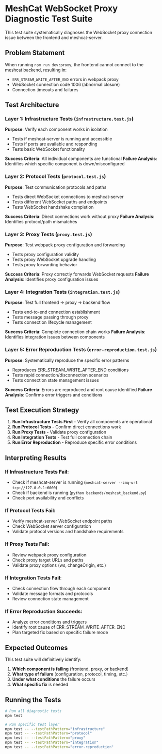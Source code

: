 # MeshCat WebSocket Proxy Diagnostic Test Suite

This test suite systematically diagnoses the WebSocket proxy connection issue between the frontend and meshcat-server.

## Problem Statement
When running `npm run dev:proxy`, the frontend cannot connect to the meshcat backend, resulting in:
- `ERR_STREAM_WRITE_AFTER_END` errors in webpack proxy
- WebSocket connection code 1006 (abnormal closure)
- Connection timeouts and failures

## Test Architecture

### Layer 1: Infrastructure Tests (`infrastructure.test.js`)
**Purpose**: Verify each component works in isolation
- Tests if meshcat-server is running and accessible
- Tests if ports are available and responding
- Tests basic WebSocket functionality

**Success Criteria**: All individual components are functional
**Failure Analysis**: Identifies which specific component is down/misconfigured

### Layer 2: Protocol Tests (`protocol.test.js`) 
**Purpose**: Test communication protocols and paths
- Tests direct WebSocket connections to meshcat-server
- Tests different WebSocket paths and endpoints
- Tests WebSocket handshake completion

**Success Criteria**: Direct connections work without proxy
**Failure Analysis**: Identifies protocol/path mismatches

### Layer 3: Proxy Tests (`proxy.test.js`)
**Purpose**: Test webpack proxy configuration and forwarding
- Tests proxy configuration validity
- Tests proxy WebSocket upgrade handling
- Tests proxy forwarding behavior

**Success Criteria**: Proxy correctly forwards WebSocket requests
**Failure Analysis**: Identifies proxy configuration issues

### Layer 4: Integration Tests (`integration.test.js`)
**Purpose**: Test full frontend → proxy → backend flow
- Tests end-to-end connection establishment
- Tests message passing through proxy
- Tests connection lifecycle management

**Success Criteria**: Complete connection chain works
**Failure Analysis**: Identifies integration issues between components

### Layer 5: Error Reproduction Tests (`error-reproduction.test.js`)
**Purpose**: Systematically reproduce the specific error patterns
- Reproduces ERR_STREAM_WRITE_AFTER_END conditions
- Tests rapid connection/disconnection scenarios
- Tests connection state management issues

**Success Criteria**: Errors are reproduced and root cause identified
**Failure Analysis**: Confirms error triggers and conditions

## Test Execution Strategy

1. **Run Infrastructure Tests First** - Verify all components are operational
2. **Run Protocol Tests** - Confirm direct connections work
3. **Run Proxy Tests** - Validate proxy configuration
4. **Run Integration Tests** - Test full connection chain
5. **Run Error Reproduction** - Reproduce specific error conditions

## Interpreting Results

### If Infrastructure Tests Fail:
- Check if meshcat-server is running (`meshcat-server --zmq-url tcp://127.0.0.1:6000`)
- Check if backend is running (`python backends/meshcat_backend.py`)
- Check port availability and conflicts

### If Protocol Tests Fail:
- Verify meshcat-server WebSocket endpoint paths
- Check WebSocket server configuration
- Validate protocol versions and handshake requirements

### If Proxy Tests Fail:
- Review webpack proxy configuration
- Check proxy target URLs and paths
- Validate proxy options (ws, changeOrigin, etc.)

### If Integration Tests Fail:
- Check connection flow through each component
- Validate message formats and protocols
- Review connection state management

### If Error Reproduction Succeeds:
- Analyze error conditions and triggers
- Identify root cause of ERR_STREAM_WRITE_AFTER_END
- Plan targeted fix based on specific failure mode

## Expected Outcomes

This test suite will definitively identify:
1. **Which component is failing** (frontend, proxy, or backend)
2. **What type of failure** (configuration, protocol, timing, etc.)
3. **Under what conditions** the failure occurs
4. **What specific fix** is needed

## Running the Tests

```bash
# Run all diagnostic tests
npm test

# Run specific test layer
npm test -- --testPathPattern="infrastructure"
npm test -- --testPathPattern="protocol"
npm test -- --testPathPattern="proxy"
npm test -- --testPathPattern="integration"
npm test -- --testPathPattern="error-reproduction"
